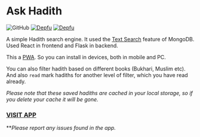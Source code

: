 # Ask Hadith

![GitHub](https://img.shields.io/github/license/Ananto30/ask-hadith)
[![Depfu](https://badges.depfu.com/badges/362ce5396653b2bd131b26c55bb809c6/status.svg)](https://depfu.com)
[![Depfu](https://badges.depfu.com/badges/362ce5396653b2bd131b26c55bb809c6/overview.svg)](https://depfu.com/github/Ananto30/ask-hadith?project_id=13555)

A simple Hadith search engine. It used the [Text Search](https://docs.mongodb.com/manual/text-search/) feature of MongoDB. Used React in frontend and Flask in backend.

This a [PWA](https://developer.mozilla.org/en-US/docs/Web/Progressive_web_apps). So you can install in devices, both in mobile and PC.

You can also filter hadith based on different books (Bukhari, Muslim etc). And also `read` mark hadiths for another level of filter, which you have read already. 

*Please note that these saved hadiths are cached in your local storage, so if you delete your cache it will be gone.*

### [VISIT APP](https://askhadith.herokuapp.com/)

***Please report any issues found in the app.*